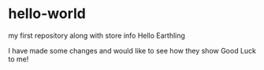 # hello-world
my first repository along with store info
Hello Earthling

I have made some changes and would like to see how they show
Good Luck to me!
